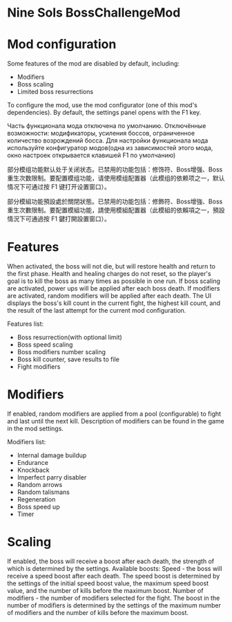 # Nine Sols BossChallengeMod

# Mod configuration

Some features of the mod are disabled by default, including:

- Modifiers
- Boss scaling
- Limited boss resurrections

To configure the mod, use the mod configurator (one of this mod's dependencies). By default, the settings panel opens with the F1 key.

Часть функционала мода отключена по умолчанию. Отключённые возможности: модификаторы, усиления боссов, ограниченное количество возрождений босса. Для настройки функционала мода используйте конфигуратор модов(одна из зависимостей этого мода, окно настроек открывается клавишей F1 по умолчанию)

部分模组功能默认处于关闭状态。已禁用的功能包括：修饰符、Boss增强、Boss重生次数限制。要配置模组功能，请使用模组配置器（此模组的依赖项之一，默认情况下可通过按 F1 键打开设置窗口）。

部分模組功能預設處於關閉狀態。已禁用的功能包括：修飾符、Boss增強、Boss重生次數限制。要配置模組功能，請使用模組配置器（此模組的依賴項之一，預設情況下可通過按 F1 鍵打開設置窗口）。

# Features

When activated, the boss will not die, but will restore health and return to the first phase. Health and healing charges do not reset, so the player's goal is to kill the boss as many times as possible in one run. If boss scaling are activated, power ups will be applied after each boss death. If modifiers are activated, random modifiers will be applied after each death. The UI displays the boss's kill count in the current fight, the highest kill count, and the result of the last attempt for the current mod configuration.

Features list:

- Boss resurrection(with optional limit)
- Boss speed scaling
- Boss modifiers number scaling
- Boss kill counter, save results to file
- Fight modifiers

# Modifiers

If enabled, random modifiers are applied from a pool (configurable) to fight and last until the next kill. Description of modifiers can be found in the game in the mod settings.

Modifiers list:

- Internal damage buildup
- Endurance
- Knockback
- Imperfect parry disabler
- Random arrows
- Random talismans
- Regeneration
- Boss speed up
- Timer

# Scaling

If enabled, the boss will receive a boost after each death, the strength of which is determined by the settings.
Available boosts:
Speed - the boss will receive a speed boost after each death. The speed boost is determined by the settings of the initial speed boost value, the maximum speed boost value, and the number of kills before the maximum boost.
Number of modifiers - the number of modifiers selected for the fight. The boost in the number of modifiers is determined by the settings of the maximum number of modifiers and the number of kills before the maximum boost.